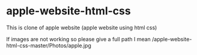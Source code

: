 # apple-website-html-css

This is clone of apple website (apple website using html css)

If images are not working so please give a full path
I mean /apple-website-html-css-master/Photos/apple.jpg
